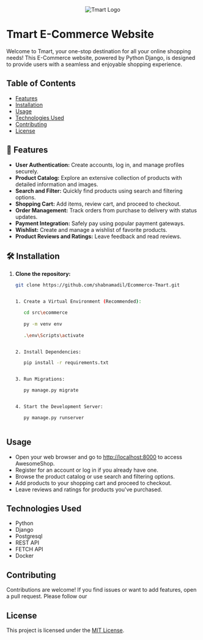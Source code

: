 <div align="center">
  <img src="banner_image_url" alt="Tmart Logo">
</div>

# Tmart E-Commerce Website

Welcome to Tmart, your one-stop destination for all your online shopping needs! This E-Commerce website, powered by Python Django, is designed to provide users with a seamless and enjoyable shopping experience.


## Table of Contents

- [Features](#features)
- [Installation](#installation)
- [Usage](#usage)
- [Technologies Used](#technologies-used)
- [Contributing](#contributing)
- [License](#license)


## 🚀 Features

- **User Authentication:** Create accounts, log in, and manage profiles securely.
- **Product Catalog:** Explore an extensive collection of products with detailed information and images.
- **Search and Filter:** Quickly find products using search and filtering options.
- **Shopping Cart:** Add items, review cart, and proceed to checkout.
- **Order Management:** Track orders from purchase to delivery with status updates.
- **Payment Integration:** Safely pay using popular payment gateways.
- **Wishlist:** Create and manage a wishlist of favorite products.
- **Product Reviews and Ratings:** Leave feedback and read reviews.


## 🛠️ Installation

1. **Clone the repository:**

   ```bash
   git clone https://github.com/shabnamadil/Ecommerce-Tmart.git

   
   1. Create a Virtual Environment (Recommended):

      cd src\ecommerce
      
      py -m venv env
      
      .\env\Scripts\activate


   2. Install Dependencies:

      pip install -r requirements.txt


   3. Run Migrations:   
   
      py manage.py migrate


   4. Start the Development Server:
   
      py manage.py runserver



## Usage

- Open your web browser and go to [http://localhost:8000](http://localhost:8000) to access AwesomeShop.
- Register for an account or log in if you already have one.
- Browse the product catalog or use search and filtering options.
- Add products to your shopping cart and proceed to checkout.
- Leave reviews and ratings for products you've purchased.

## Technologies Used

- Python
- Django
- Postgresql
- REST API
- FETCH API
- Docker

## Contributing

Contributions are welcome! If you find issues or want to add features, open a pull request. Please follow our 

## License

This project is licensed under the [MIT License](LICENSE).







